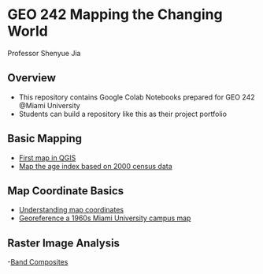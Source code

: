 # GEO 242 Mapping the Changing World

Professor Shenyue Jia

## Overview
- This repository contains Google Colab Notebooks prepared for GEO 242 @Miami University
- Students can build a repository like this as their project portfolio

## Basic Mapping

- [First map in QGIS](https://github.com/LucasD1305/gis-project-portfolio-geo242/blob/6152f5a494f03a27c61061a97f0a9c92999fcce5/basic-mapping/Map-of-North-American-Rivers-and-Basins.ipynb)
- [Map the age index based on 2000 census data](https://github.com/LucasD1305/gis-project-portfolio-geo242/blob/6152f5a494f03a27c61061a97f0a9c92999fcce5/basic-mapping/Map-Old-Young-Ratios-of-Counties-in-Contiguous-U.S..ipynb)

## Map Coordinate Basics

- [Understanding map coordinates](https://github.com/LucasD1305/gis-project-portfolio-geo242/blob/6152f5a494f03a27c61061a97f0a9c92999fcce5/map-coordinate-basics/understanding-coordinates.ipynb)
- [Georeference a 1960s Miami University campus map](https://github.com/LucasD1305/gis-project-portfolio-geo242/blob/6152f5a494f03a27c61061a97f0a9c92999fcce5/map-coordinate-basics/Georeferenced-Map-of_Oxford.ipynb)

## Raster Image Analysis

-[Band Composites](https://github.com/LucasD1305/gis-project-portfolio-geo242/blob/fa0a967a7cbc2c8a03e38a003832292838d908d5/raster-image-analysis/understand_band_composite.ipynb)
